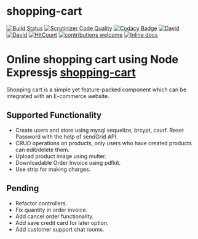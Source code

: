 # shopping-cart
[![Build Status](https://scrutinizer-ci.com/g/nupoor01nawathey/shopping-cart/badges/build.png?b=master)](https://scrutinizer-ci.com/g/nupoor01nawathey/shopping-cart/build-status/master) [![Scrutinizer Code Quality](https://scrutinizer-ci.com/g/nupoor01nawathey/shopping-cart/badges/quality-score.png?b=master)](https://scrutinizer-ci.com/g/nupoor01nawathey/shopping-cart/?branch=master) [![Codacy Badge](https://api.codacy.com/project/badge/Grade/ca958a2a06664728b17d20c2c6a7a6e9)](https://www.codacy.com/app/nupoor01nawathey/shopping-cart?utm_source=github.com&amp;utm_medium=referral&amp;utm_content=nupoor01nawathey/shopping-cart&amp;utm_campaign=Badge_Grade) [![David](https://img.shields.io/david/expressjs/express.svg)](https://github.com/nupoor01nawathey/shopping-cart) [![David](https://img.shields.io/david/dev/expressjs/express.svg)](https://github.com/nupoor01nawathey/shopping-cart) [![HitCount](http://hits.dwyl.io/nupoor01nawathey/nupoor01nawathey/shopping-cart.svg)](http://hits.dwyl.io/nupoor01nawathey/nupoor01nawathey/shopping-cart) [![contributions welcome](https://img.shields.io/badge/contributions-welcome-brightgreen.svg?style=flat)](https://github.com/nupoor01nawathey/shopping-cart/issues) [![Inline docs](http://inch-ci.org/github/nupoor01nawathey/shopping-cart.svg?branch=master)](http://inch-ci.org/github/nupoor01nawathey/shopping-cart)


# Online shopping cart using Node Expressjs [shopping-cart](https://shopping-cart.herokuapp.com/)

Shopping cart is a simple yet feature-packed component which can be integrated with an E-commerce website. 

## Supported Functionality
- Create users and store using mysql sequelize, brcypt, csurf. Reset Password with the help of sendGrid API.
- CRUD operations on products, only users who have created products can edit/delete them.
- Upload product image using multer.
- Downloadable Order Invoice using pdfkit.
- Use strip for making charges.


## Pending
- Refactor controllers.
- Fix quantity in order invoice.
- Add cancel order functionality.
- Add save credit card for later option.
- Add customer support chat rooms.
